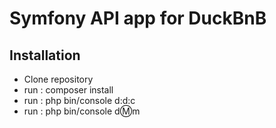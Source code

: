 # Symfony API app for DuckBnB

## Installation

* Clone repository
* run : composer install
* run : php bin/console d:d:c
* run : php bin/console d:m:m